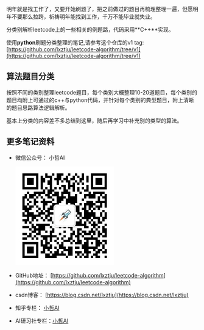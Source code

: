﻿明年就是找工作了，又要开始刷题了，把之前做过的题目再梳理整理一遍，但愿明年不要那么拉跨，祈祷明年能找到工作，千万不能毕业就失业。



分类别解析leetcode上的一些相关的例题路，代码采用**C++**实现。

使用**python**刷题分类整理的笔记,请参考这个仓库的v1 tag:  [https://github.com/lxztju/leetcode-algorithm/tree/v1](https://github.com/lxztju/leetcode-algorithm/tree/v1)



## 算法题目分类

按照不同的类别整理leetcode题目，每个类别大概整理10-20道题目，每个类别的题目均附上可通过的c++与python代码，并针对每个类别的典型题目，附上清晰的题目思路算法逻辑解析。



基本上分类的内容差不多总结到这里，随后再学习中补充别的类型的算法。







## 更多笔记资料

* 微信公众号： 小哲AI

  ![wechat_QRcode](images/wechat_QRcode.jpg)

* GitHub地址： [https://github.com/lxztju/leetcode-algorithm](https://github.com/lxztju/leetcode-algorithm)

* csdn博客： [https://blog.csdn.net/lxztju](https://blog.csdn.net/lxztju)
* 知乎专栏： [小哲AI](https://www.zhihu.com/column/c_1101089619118026752)
* AI研习社专栏：[小哲AI](https://www.yanxishe.com/column/109)

